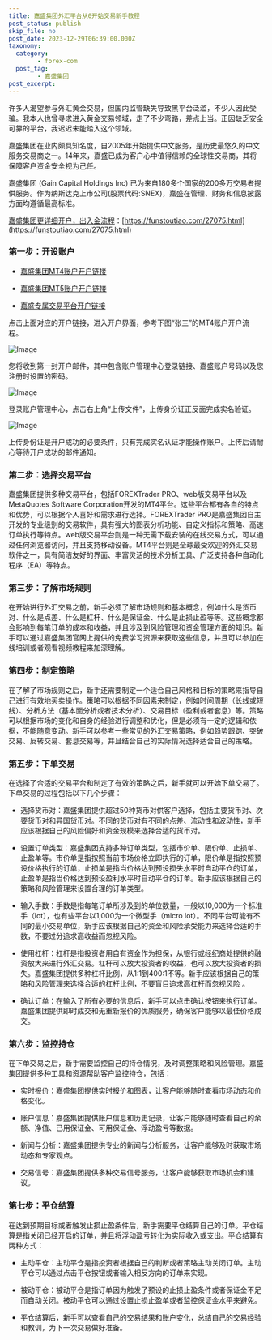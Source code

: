 ```yaml
---
title: 嘉盛集团外汇平台从0开始交易新手教程
post_status: publish
skip_file: no
post_date: 2023-12-29T06:39:00.000Z
taxonomy:
  category:
        - forex-com
  post_tag:
        - 嘉盛集团
post_excerpt: 
---
```

许多人渴望参与外汇黄金交易，但国内监管缺失导致黑平台泛滥，不少人因此受骗。我本人也曾寻求进入黄金交易领域，走了不少弯路，差点上当。正因缺乏安全可靠的平台，我迟迟未能踏入这个领域。

嘉盛集团在业内颇具知名度，自2005年开始提供中文服务，是历史最悠久的中文服务交易商之一。14年来，嘉盛已成为客户心中值得信赖的全球性交易商，其将保障客户资金安全视为己任。

嘉盛集团 (Gain Capital Holdings Inc) 已为来自180多个国家的200多万交易者提供服务。作为纳斯达克上市公司(股票代码:SNEX)，嘉盛在管理、财务和信息披露方面均遵循最高标准。

[嘉盛集团更详细开户，出入金流程](https://funstoutiao.com/27075.html)：[https://funstoutiao.com/27075.html](https://funstoutiao.com/27075.html)

### 第一步：开设账户

* [嘉盛集团MT4账户开户链接](https://s.ssgg.net/jsmt4)

* [嘉盛集团MT5账户开户链接](https://s.ssgg.net/jsmt5)

* [嘉盛专属交易平台开户链接](https://s.ssgg.net/js)

点击上面对应的开户链接，进入开户界面，参考下图“张三”的MT4账户开户流程。

![Image](https://prod-files-secure.s3.us-west-2.amazonaws.com/39ed1227-6d7d-4570-be36-9ccd4a2c4241/7a167aea-686b-400d-af59-4e18eb607a40/640.png?X-Amz-Algorithm=AWS4-HMAC-SHA256&X-Amz-Content-Sha256=UNSIGNED-PAYLOAD&X-Amz-Credential=ASIAZI2LB4664DSZSKQR%2F20250829%2Fus-west-2%2Fs3%2Faws4_request&X-Amz-Date=20250829T221316Z&X-Amz-Expires=3600&X-Amz-Security-Token=IQoJb3JpZ2luX2VjEG4aCXVzLXdlc3QtMiJHMEUCIEIegYvDD7oSiXM8Zp%2FDVo60k%2FfMGZbJLpTXig%2BICJCsAiEAj9ekli8Jk9vMsxvWKYh2aIZLl3O%2FgBtaaCa16UShWRQqiAQIx%2F%2F%2F%2F%2F%2F%2F%2F%2F%2F%2FARAAGgw2Mzc0MjMxODM4MDUiDGsc5vnztsa5w9ZbnSrcAzdOeRUmp3%2BNOCrIx8zcVuKhRTXe5zEwjJrZKFKLYjT9sx4%2FqWVfAaHJn2%2Fb29a81mWy3Z11jItGHH0XRuIzGi7%2FBTE7f%2FMUVMYlAwV8B0BpQ9obyDHEqe2SxIGDwbxaQ95A0QsKPh4FYPNUQiO4ZsEcgdy5qDh1s%2BobBT7pa8cXbzs%2B3GSuEkWd5EYs7v%2B%2FdlPcgi%2BZuP1GrahS%2Fh%2FlHDjN1Axyb1zMEn7UjfVW1RQEUUMEGmnGsGmR6sJ0RQPBlx%2BDNMvmSwKEbBqsKIA4%2FQw%2B%2FBNz3SVYcLaKKKDOb9AzBauKsKMaxefAxZc%2FvmaicsTRXuzXPokJbOOuM01owlVwEWUR8NvVJP5dec6FKuf1v84KcCaRUBPIuSnGf3MHKcv4kaO4KcpRBrg8fYDdwpNFxnugqq9rfQg%2FBCmk0JDdHT6NwvQQVmHeZQXl7zMm2wKbN0HwrE6uiQ7ufA67Ty%2B8zgiD9gZWWS4h2Dmdm8BOA0bwRL5Ac7yjRxJrhEjx6UouXLx4E%2BaodC8TCB1VW3ZuYA6scGDOVusE1VEeF0rLdhSW7cTq8z3DawnGt%2FpVAxVQ5ZH54Rb2%2FsRuxBsQFM9uo2h5a4FyvYio%2BO%2BOj896MdlNlyGSQp3%2FZ1bBMKS6yMUGOqUBpwd3cVyueNwkiQ4xzL5k9HOz1rRokifwvAZnyR9sA8YJb81LilrSk6K%2FddLmU7wHhv3tc4TWcGjNcLN8QkVDZMldpjTA93ak3B45GFZ1pu45V5JKzPUQdNV9wf%2FEb4yRVUe6Pg9f24DsBf1lzm2VTJ3jgiQ1GsK0D1CN2U1p9l%2FSVK%2F1yACWZn8%2F%2BeKEekdlwPtaS6yfOcLXWt2sGN0qUyLIffEs&X-Amz-Signature=a364aa64ea7e10f616c9818afaec9a67e6e498054b8840f932b404efcd504764&X-Amz-SignedHeaders=host&x-amz-checksum-mode=ENABLED&x-id=GetObject)

您将收到第一封开户邮件，其中包含账户管理中心登录链接、嘉盛账户号码以及您注册时设置的密码。

![Image](https://prod-files-secure.s3.us-west-2.amazonaws.com/39ed1227-6d7d-4570-be36-9ccd4a2c4241/eaa1c6b3-2877-4284-a0e1-530e222c27fb/image.png?X-Amz-Algorithm=AWS4-HMAC-SHA256&X-Amz-Content-Sha256=UNSIGNED-PAYLOAD&X-Amz-Credential=ASIAZI2LB4664DSZSKQR%2F20250829%2Fus-west-2%2Fs3%2Faws4_request&X-Amz-Date=20250829T221316Z&X-Amz-Expires=3600&X-Amz-Security-Token=IQoJb3JpZ2luX2VjEG4aCXVzLXdlc3QtMiJHMEUCIEIegYvDD7oSiXM8Zp%2FDVo60k%2FfMGZbJLpTXig%2BICJCsAiEAj9ekli8Jk9vMsxvWKYh2aIZLl3O%2FgBtaaCa16UShWRQqiAQIx%2F%2F%2F%2F%2F%2F%2F%2F%2F%2F%2FARAAGgw2Mzc0MjMxODM4MDUiDGsc5vnztsa5w9ZbnSrcAzdOeRUmp3%2BNOCrIx8zcVuKhRTXe5zEwjJrZKFKLYjT9sx4%2FqWVfAaHJn2%2Fb29a81mWy3Z11jItGHH0XRuIzGi7%2FBTE7f%2FMUVMYlAwV8B0BpQ9obyDHEqe2SxIGDwbxaQ95A0QsKPh4FYPNUQiO4ZsEcgdy5qDh1s%2BobBT7pa8cXbzs%2B3GSuEkWd5EYs7v%2B%2FdlPcgi%2BZuP1GrahS%2Fh%2FlHDjN1Axyb1zMEn7UjfVW1RQEUUMEGmnGsGmR6sJ0RQPBlx%2BDNMvmSwKEbBqsKIA4%2FQw%2B%2FBNz3SVYcLaKKKDOb9AzBauKsKMaxefAxZc%2FvmaicsTRXuzXPokJbOOuM01owlVwEWUR8NvVJP5dec6FKuf1v84KcCaRUBPIuSnGf3MHKcv4kaO4KcpRBrg8fYDdwpNFxnugqq9rfQg%2FBCmk0JDdHT6NwvQQVmHeZQXl7zMm2wKbN0HwrE6uiQ7ufA67Ty%2B8zgiD9gZWWS4h2Dmdm8BOA0bwRL5Ac7yjRxJrhEjx6UouXLx4E%2BaodC8TCB1VW3ZuYA6scGDOVusE1VEeF0rLdhSW7cTq8z3DawnGt%2FpVAxVQ5ZH54Rb2%2FsRuxBsQFM9uo2h5a4FyvYio%2BO%2BOj896MdlNlyGSQp3%2FZ1bBMKS6yMUGOqUBpwd3cVyueNwkiQ4xzL5k9HOz1rRokifwvAZnyR9sA8YJb81LilrSk6K%2FddLmU7wHhv3tc4TWcGjNcLN8QkVDZMldpjTA93ak3B45GFZ1pu45V5JKzPUQdNV9wf%2FEb4yRVUe6Pg9f24DsBf1lzm2VTJ3jgiQ1GsK0D1CN2U1p9l%2FSVK%2F1yACWZn8%2F%2BeKEekdlwPtaS6yfOcLXWt2sGN0qUyLIffEs&X-Amz-Signature=af883ccb871d20a99d38060ca0d10b897b138ddde0062dc015666a05bab8ffd3&X-Amz-SignedHeaders=host&x-amz-checksum-mode=ENABLED&x-id=GetObject)

登录账户管理中心，点击右上角“上传文件”，上传身份证正反面完成实名验证。

![Image](https://prod-files-secure.s3.us-west-2.amazonaws.com/39ed1227-6d7d-4570-be36-9ccd4a2c4241/54090639-09fc-46b4-a135-e0289f707147/image.png?X-Amz-Algorithm=AWS4-HMAC-SHA256&X-Amz-Content-Sha256=UNSIGNED-PAYLOAD&X-Amz-Credential=ASIAZI2LB4664DSZSKQR%2F20250829%2Fus-west-2%2Fs3%2Faws4_request&X-Amz-Date=20250829T221316Z&X-Amz-Expires=3600&X-Amz-Security-Token=IQoJb3JpZ2luX2VjEG4aCXVzLXdlc3QtMiJHMEUCIEIegYvDD7oSiXM8Zp%2FDVo60k%2FfMGZbJLpTXig%2BICJCsAiEAj9ekli8Jk9vMsxvWKYh2aIZLl3O%2FgBtaaCa16UShWRQqiAQIx%2F%2F%2F%2F%2F%2F%2F%2F%2F%2F%2FARAAGgw2Mzc0MjMxODM4MDUiDGsc5vnztsa5w9ZbnSrcAzdOeRUmp3%2BNOCrIx8zcVuKhRTXe5zEwjJrZKFKLYjT9sx4%2FqWVfAaHJn2%2Fb29a81mWy3Z11jItGHH0XRuIzGi7%2FBTE7f%2FMUVMYlAwV8B0BpQ9obyDHEqe2SxIGDwbxaQ95A0QsKPh4FYPNUQiO4ZsEcgdy5qDh1s%2BobBT7pa8cXbzs%2B3GSuEkWd5EYs7v%2B%2FdlPcgi%2BZuP1GrahS%2Fh%2FlHDjN1Axyb1zMEn7UjfVW1RQEUUMEGmnGsGmR6sJ0RQPBlx%2BDNMvmSwKEbBqsKIA4%2FQw%2B%2FBNz3SVYcLaKKKDOb9AzBauKsKMaxefAxZc%2FvmaicsTRXuzXPokJbOOuM01owlVwEWUR8NvVJP5dec6FKuf1v84KcCaRUBPIuSnGf3MHKcv4kaO4KcpRBrg8fYDdwpNFxnugqq9rfQg%2FBCmk0JDdHT6NwvQQVmHeZQXl7zMm2wKbN0HwrE6uiQ7ufA67Ty%2B8zgiD9gZWWS4h2Dmdm8BOA0bwRL5Ac7yjRxJrhEjx6UouXLx4E%2BaodC8TCB1VW3ZuYA6scGDOVusE1VEeF0rLdhSW7cTq8z3DawnGt%2FpVAxVQ5ZH54Rb2%2FsRuxBsQFM9uo2h5a4FyvYio%2BO%2BOj896MdlNlyGSQp3%2FZ1bBMKS6yMUGOqUBpwd3cVyueNwkiQ4xzL5k9HOz1rRokifwvAZnyR9sA8YJb81LilrSk6K%2FddLmU7wHhv3tc4TWcGjNcLN8QkVDZMldpjTA93ak3B45GFZ1pu45V5JKzPUQdNV9wf%2FEb4yRVUe6Pg9f24DsBf1lzm2VTJ3jgiQ1GsK0D1CN2U1p9l%2FSVK%2F1yACWZn8%2F%2BeKEekdlwPtaS6yfOcLXWt2sGN0qUyLIffEs&X-Amz-Signature=29dd9f8880fe1cc87b3e062323464ce1c44d49333f8ebfd99a01618930c376a1&X-Amz-SignedHeaders=host&x-amz-checksum-mode=ENABLED&x-id=GetObject)

上传身份证是开户成功的必要条件，只有完成实名认证才能操作账户。上传后请耐心等待开户成功的邮件通知。

### 第二步：选择交易平台

嘉盛集团提供多种交易平台，包括FOREXTrader PRO、web版交易平台以及MetaQuotes Software Corporation开发的MT4平台。这些平台都有各自的特点和优势，可以根据个人喜好和需求进行选择。FOREXTrader PRO是嘉盛集团自主开发的专业级别的交易软件，具有强大的图表分析功能、自定义指标和策略、高速订单执行等特点。web版交易平台则是一种无需下载安装的在线交易方式，可以通过任何浏览器访问，并且支持移动设备。MT4平台则是全球最受欢迎的外汇交易软件之一，具有简洁友好的界面、丰富灵活的技术分析工具、广泛支持各种自动化程序（EA）等特点。

### 第三步：了解市场规则

在开始进行外汇交易之前，新手必须了解市场规则和基本概念，例如什么是货币对、什么是点差、什么是杠杆、什么是保证金、什么是止损止盈等等。这些概念都会影响到每笔订单的成本和收益，并且涉及到风险管理和资金管理方面的知识。新手可以通过嘉盛集团官网上提供的免费学习资源来获取这些信息，并且可以参加在线培训或者观看视频教程来加深理解。

### 第四步：制定策略

在了解了市场规则之后，新手还需要制定一个适合自己风格和目标的策略来指导自己进行有效地买卖操作。策略可以根据不同因素来制定，例如时间周期（长线或短线）、分析方法（基本面分析或者技术分析）、交易目标（盈利或者套息）等。策略可以根据市场的变化和自身的经验进行调整和优化，但是必须有一定的逻辑和依据，不能随意变动。新手可以参考一些常见的外汇交易策略，例如趋势跟踪、突破交易、反转交易、套息交易等，并且结合自己的实际情况选择适合自己的策略。

### 第五步：下单交易

在选择了合适的交易平台和制定了有效的策略之后，新手就可以开始下单交易了。下单交易的过程包括以下几个步骤：

* 选择货币对：嘉盛集团提供超过50种货币对供客户选择，包括主要货币对、次要货币对和异国货币对。不同的货币对有不同的点差、流动性和波动性，新手应该根据自己的风险偏好和资金规模来选择合适的货币对。

* 设置订单类型：嘉盛集团支持多种订单类型，包括市价单、限价单、止损单、止盈单等。市价单是指按照当前市场价格立即执行的订单，限价单是指按照预设价格执行的订单，止损单是指当价格达到预设损失水平时自动平仓的订单，止盈单是指当价格达到预设盈利水平时自动平仓的订单。新手应该根据自己的策略和风险管理来设置合理的订单类型。

* 输入手数：手数是指每笔订单所涉及到的单位数量，一般以10,000为一个标准手（lot），也有些平台以1,000为一个微型手（micro lot）。不同平台可能有不同的最小交易单位，新手应该根据自己的资金和风险承受能力来选择合适的手数，不要过分追求高收益而忽视风险。

* 使用杠杆：杠杆是指投资者用自有资金作为担保，从银行或经纪商处提供的融资放大来进行外汇交易。杠杆可以放大投资者的收益，也可以放大投资者的损失。嘉盛集团提供多种杠杆比例，从1:1到400:1不等。新手应该根据自己的策略和风险管理来选择合适的杠杆比例，不要盲目追求高杠杆而忽视风险 。

* 确认订单：在输入了所有必要的信息后，新手可以点击确认按钮来执行订单。嘉盛集团提供即时成交和无重新报价的优质服务，确保客户能够以最佳价格成交。

### 第六步：监控持仓

在下单交易之后，新手需要监控自己的持仓情况，及时调整策略和风险管理。嘉盛集团提供多种工具和资源帮助客户监控持仓，包括：

* 实时报价：嘉盛集团提供实时报价和图表，让客户能够随时查看市场动态和价格变化。

* 账户信息：嘉盛集团提供账户信息和历史记录，让客户能够随时查看自己的余额、净值、已用保证金、可用保证金、浮动盈亏等数据。

* 新闻与分析：嘉盛集团提供专业的新闻与分析服务，让客户能够及时获取市场动态和专家观点。

* 交易信号：嘉盛集团提供多种交易信号服务，让客户能够获取市场机会和建议。

### 第七步：平仓结算

在达到预期目标或者触发止损止盈条件后，新手需要平仓结算自己的订单。平仓结算是指关闭已经开启的订单，并且将浮动盈亏转化为实际收入或支出。平仓结算有两种方式：

* 主动平仓：主动平仓是指投资者根据自己的判断或者策略主动关闭订单。主动平仓可以通过点击平仓按钮或者输入相反方向的订单来实现。

* 被动平仓：被动平仓是指订单因为触发了预设的止损止盈条件或者保证金不足而自动关闭。被动平仓可以通过设置止损止盈单或者监控保证金水平来避免。

* 平仓结算后，新手可以查看自己的交易结果和账户变化，总结自己的交易经验和教训，为下一次交易做好准备。